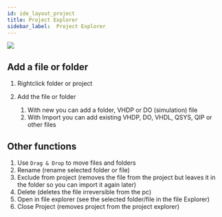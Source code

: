```yaml
---
id: ide_layout_project
title: Project Explorer
sidebar_label:  Project Explorer
---
```


<img style="margin: 0" src="/docs//img/ide/Explorer.PNG"></img>

## Add a file or folder
1. Rightclick folder or project
2. Add the file or folder

   1. With new you can add a folder, VHDP or DO (simulation) file
   2. With Import you can add existing VHDP, DO, VHDL, QSYS, QIP or other files

## Other functions
1. Use `Drag & Drop` to move files and folders
2. Rename (rename selected folder or file)
3. Exclude from project (removes the file from the project but leaves it in the folder so you can import it again later)
4. Delete (deletes the file irreversible from the pc)
5. Open in file explorer (see the selected folder/file in the file Explorer)
6. Close Project (removes project from the project explorer)